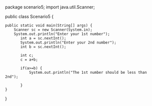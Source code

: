 package scenario5;
import java.util.Scanner;

public class Scenario5 {

   
    public static void main(String[] args) {
        Scanner sc = new Scanner(System.in);
        System.out.println("Enter your 1st number");
           int a = sc.nextInt();
           System.out.println("Enter your 2nd number");
           int b = sc.nextInt();
           
           int c;
           c = a+b;
           
           if(a>=b) {
               System.out.println("The 1st number should be less than 2nd");
           
           }
    }
    
}
